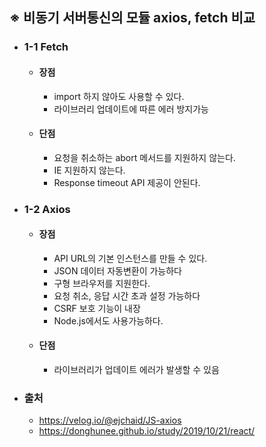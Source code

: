 ## ※ 비동기 서버통신의 모듈 axios, fetch 비교

-   ### 1-1 Fetch

    -   #### 장점
        -   import 하지 않아도 사용할 수 있다.
        -   라이브러리 업데이트에 따른 에러 방지가능
    -   #### 단점
        -   요청을 취소하는 abort 메서드를 지원하지 않는다.
        -   IE 지원하지 않는다.
        -   Response timeout API 제공이 안된다.

-   ### 1-2 Axios

    -   #### 장점
        -   API URL의 기본 인스턴스를 만들 수 있다.
        -   JSON 데이터 자동변환이 가능하다
        -   구형 브라우저를 지원한다.
        -   요청 취소, 응답 시간 초과 설정 가능하다
        -   CSRF 보호 기능이 내장
        -   Node.js에서도 사용가능하다.
    -   #### 단점
        -   라이브러리가 업데이트 에러가 발생할 수 있음

-   ### 출처
    -   https://velog.io/@ejchaid/JS-axios
    -   https://donghunee.github.io/study/2019/10/21/react/
